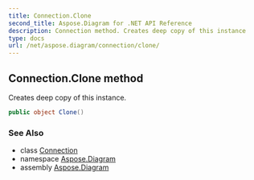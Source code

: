 ```yaml
---
title: Connection.Clone
second_title: Aspose.Diagram for .NET API Reference
description: Connection method. Creates deep copy of this instance
type: docs
url: /net/aspose.diagram/connection/clone/
---
```

## Connection.Clone method

Creates deep copy of this instance.

```csharp
public object Clone()
```

### See Also

* class [Connection](../)
* namespace [Aspose.Diagram](../../connection/)
* assembly [Aspose.Diagram](../../../)


